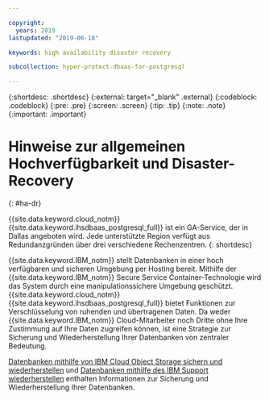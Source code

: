 ```yaml
---

copyright:
  years: 2019
lastupdated: "2019-06-18"

keywords: high availability disaster recovery

subcollection: hyper-protect-dbaas-for-postgresql

---
```


{:shortdesc: .shortdesc}
{:external: target="_blank" .external}
{:codeblock: .codeblock}
{:pre: .pre}
{:screen: .screen}
{:tip: .tip}
{:note: .note}
{:important: .important}

# Hinweise zur allgemeinen Hochverfügbarkeit und Disaster-Recovery
{: #ha-dr}

{{site.data.keyword.cloud_notm}} {{site.data.keyword.ihsdbaas_postgresql_full}} ist ein GA-Service, der in Dallas angeboten wird. Jede unterstützte Region verfügt aus Redundanzgründen über drei verschiedene Rechenzentren.
{: shortdesc}

{{site.data.keyword.IBM_notm}} stellt Datenbanken in einer hoch verfügbaren und sicheren Umgebung per Hosting bereit. Mithilfe der {{site.data.keyword.IBM_notm}} Secure Service Container-Technologie wird das System durch eine manipulationssichere Umgebung geschützt. {{site.data.keyword.cloud_notm}} {{site.data.keyword.ihsdbaas_postgresql_full}} bietet Funktionen zur Verschlüsselung von ruhenden und übertragenen Daten. Da weder {{site.data.keyword.IBM_notm}} Cloud-Mitarbeiter noch Dritte ohne Ihre Zustimmung auf Ihre Daten zugreifen können, ist eine Strategie zur Sicherung und Wiederherstellung Ihrer Datenbanken von zentraler Bedeutung. 

[Datenbanken mithilfe von IBM Cloud Object Storage sichern und wiederherstellen](/docs/services/hyper-protect-dbaas-for-postgresql?topic=hyper-protect-dbaas-for-postgresql-backup_postgresql_databases) und
[Datenbanken mithilfe des IBM Support wiederherstellen](/docs/services/hyper-protect-dbaas-for-postgresql?topic=hyper-protect-dbaas-for-postgresql-restore_postgresql_databases) enthalten
Informationen zur Sicherung und Wiederherstellung Ihrer Datenbanken.
